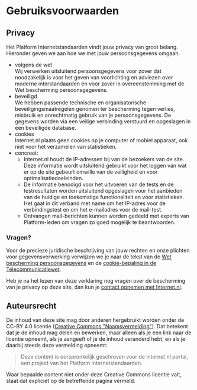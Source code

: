 
# Gebruiksvoorwaarden

## Privacy

Het Platform Internetstandaarden vindt jouw privacy van groot belang.
Hieronder geven we aan hoe we met jouw persoonsgegevens omgaan.

- volgens de wet  
  Wij verwerken uitsluitend persoonsgegevens voor zover dat noodzakelijk is
  voor het geven van voorlichting en adviezen over moderne interstandaarden en
  voor zover in overeenstemming met de Wet bescherming persoonsgegevens.
- beveiligd  
  We hebben passende technische en organisatorische beveiligingsmaatregelen
  genomen ter bescherming tegen verlies, misbruik en onrechtmatig gebruik van
  je persoonsgegevens. De gegevens worden via een veilige verbinding verstuurd
  en opgeslagen in een beveiligde database.
- cookies  
  Internet.nl plaats geen cookies op je computer of mobiel apparaat, ook niet
  voor het verzamelen van statistieken.
- concreet:
  - Internet.nl houdt de IP-adressen bij van de bezoekers van de site. Deze
    informatie wordt uitsluitend gebruikt voor het loggen van wat er op de
    site gebeurt omwille van de veiligheid en voor optimalisatiedoeleinden.
  - De informatie benodigd voor het uitvoeren van de tests en de
    testresultaten worden uitsluitend opgeslagen voor het aanbieden van de
    huidige en toekomstige functionaliteit en voor statistieken.  
    Het gaat in dit verband met name om het IP-adres voor de verbindingstest
    en om het e-mailadres voor de mail-test.
  - Ontvangen mail-berichten kunnen worden gedeeld met experts van
    Platform-leden om vragen zo goed mogelijk te beantwoorden.

### Vragen?

Voor de precieze juridische beschrijving van jouw rechten en onze plichten
voor gegevensverwerking verwijzen we je naar de tekst van de
[Wet bescherming persoonsgegevens](http://wetten.overheid.nl/BWBR0011468)
en de [cookie-bepaling in de Telecommunicatiewet](http://wetten.overheid.nl/BWBR0009950/#Hoofdstuk11_Paragraaf11.1_Artikel11.7a).

Heb je na het lezen van deze verklaring nog vragen over de bescherming van je
privacy op deze site, dan kun je [contact opnemen met Internet.nl](/contact/).

## Auteursrecht

De inhoud van deze site mag door anderen hergebruikt worden onder de CC-BY 4.0
licentie
([Creative Commons &quot;Naamsvermelding&quot;](https://creativecommons.org/licenses/by/4.0/deed.nl)).
Dat betekent dat je de inhoud mag delen en bewerken, maar alleen als je een
link naar de licentie opneemt, als je aangeeft of je de inhoud veranderd hebt,
en als je daarbij steeds deze vermelding opneemt:

> Deze content is oorspronkelijk geschreven voor de internet.nl portal, een
> project van het Platform Internetstandaarden.

Waar bepaalde content niet onder deze Creative Commons licentie valt, staat
dat expliciet op de betreffende pagina vermeld.
